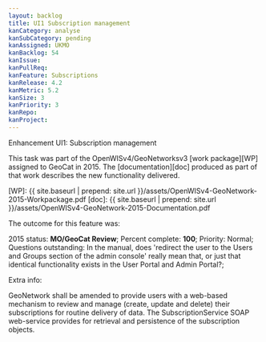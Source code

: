 ```yaml
---
layout: backlog
title: UI1 Subscription management
kanCategory: analyse
kanSubCategory: pending
kanAssigned: UKMO
kanBacklog: 54
kanIssue:
kanPullReq:
kanFeature: Subscriptions
kanRelease: 4.2
kanMetric: 5.2
kanSize: 3
kanPriority: 3
kanRepo:
kanProject:
---
```

Enhancement UI1: Subscription management

This task was part of the OpenWISv4/GeoNetworksv3 [work package][WP] assigned to GeoCat in 2015.  The [documentation][doc] produced as part of that work describes the new functionality delivered.

[WP]: {{ site.baseurl | prepend: site.url }}/assets/OpenWISv4-GeoNetwork-2015-Workpackage.pdf
[doc]: {{ site.baseurl | prepend: site.url }}/assets/OpenWISv4-GeoNetwork-2015-Documentation.pdf

The outcome for this feature was:

2015 status: **MO/GeoCat Review**; Percent complete: **100**; Priority: Normal; Questions outstanding: In the manual, does 'redirect the user to the Users and Groups section of the admin console' really mean that, or just that identical functionality exists in the User Portal and Admin Portal?;

Extra info:

GeoNetwork shall be amended to provide users with a web-based mechanism to review and manage (create, update and delete) their subscriptions for routine delivery of data.
The SubscriptionService SOAP web-service provides for retrieval and persistence of the subscription objects.

